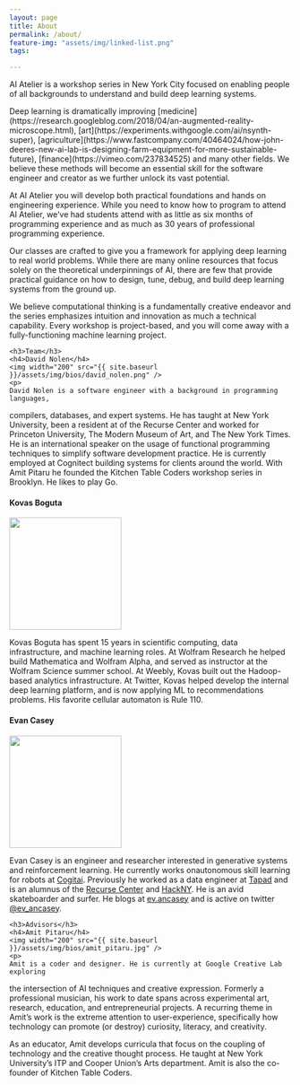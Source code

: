 ```yaml
---
layout: page
title: About
permalink: /about/
feature-img: "assets/img/linked-list.png"
tags:

---
```


<div id="about-us">

   <p>
   AI Atelier is a workshop series in New York City focused on enabling people of all backgrounds to understand and build deep learning systems.
    </p>
   <p>
   Deep learning is dramatically improving [medicine](https://research.googleblog.com/2018/04/an-augmented-reality-microscope.html), [art](https://experiments.withgoogle.com/ai/nsynth-super), [agriculture](https://www.fastcompany.com/40464024/how-john-deeres-new-ai-lab-is-designing-farm-equipment-for-more-sustainable-future), [finance](https://vimeo.com/237834525) and many other fields. We believe these methods will become an essential skill for the software engineer and creator as we further unlock its vast potential.
    </p>
    <p>
    At AI Atelier you will develop both practical foundations and hands on engineering experience. While you need to know how to program to attend AI Atelier, we’ve had students attend with as little as six months of programming experience and as much as 30 years of professional programming experience.
    </p>
    <p>
    Our classes are crafted to give you a framework for applying deep learning to real world problems. While there are many online resources that focus solely on the theoretical underpinnings of AI, there are few that provide practical guidance on how to design, tune, debug, and build deep learning systems from the ground up.
    </p>
    <p>
    We believe computational thinking is a fundamentally creative endeavor and the series emphasizes intuition and innovation as much a technical capability. Every workshop is project-based, and you will come away with a fully-functioning machine learning project.
    </p>

    <h3>Team</h3>
    <h4>David Nolen</h4>
    <img width="200" src="{{ site.baseurl }}/assets/img/bios/david_nolen.png" />
    <p>
    David Nolen is a software engineer with a background in programming languages,
compilers, databases, and expert systems. He has taught at New York University,
been a resident at of the Recurse Center and worked for Princeton University,
The Modern Museum of Art, and The New York Times. He is an international speaker
on the usage of functional programming techniques to simplify software
development practice. He is currently employed at Cognitect building systems for
clients around the world. With Amit Pitaru he founded the Kitchen Table Coders
workshop series in Brooklyn. He likes to play Go.
    </p>
    <h4>Kovas Boguta</h4>
    <img width="200" src="{{ site.baseurl }}/assets/img/bios/kovas.jpg" />
    <p>
    Kovas Boguta has spent 15 years in scientific computing, data infrastructure,
and machine learning roles. At Wolfram Research he helped build Mathematica and
Wolfram Alpha, and served as instructor at the Wolfram Science summer school. At
Weebly, Kovas built out the Hadoop-based analytics infrastructure. At Twitter,
Kovas helped develop the internal deep learning platform, and is now applying ML
to recommendations problems. His favorite cellular automaton is Rule 110.
    </p>
    <h4>Evan Casey</h4>
    <img width="200" src="{{ site.baseurl }}/assets/img/bios/evan_casey.jpg" />
    <p>
    Evan Casey is an engineer and researcher interested in generative systems and reinforcement learning. He currently works onautonomous skill learning for robots at <a href="http://cogitai.com">Cogitai</a>. Previously he worked as a data engineer at <a href="http://tapad.com">Tapad</a> and is an alumnus of the <a href="http://recurse.com">Recurse Center</a> and <a href="http://hackny.org">HackNY</a>. He is an avid skateboarder and surfer. He blogs at <a href="http://ev.ancasey.com/">ev.ancasey</a> and is active on twitter <a href="https://twitter.com/ev_ancasey">@ev_ancasey</a>.
    </p>
    
    <h3>Advisors</h3>
    <h4>Amit Pitaru</h4>
    <img width="200" src="{{ site.baseurl }}/assets/img/bios/amit_pitaru.jpg" />
    <p>
    Amit is a coder and designer. He is currently at Google Creative Lab exploring
the intersection of AI techniques and creative expression. Formerly a
professional musician, his work to date spans across experimental art, research,
education, and entrepreneurial projects. A recurring theme in Amit’s work is the
extreme attention to user-experience, specifically how technology can promote
(or destroy) curiosity, literacy, and creativity.
    </p>
    <p>
    As an educator, Amit develops curricula that focus on the coupling of technology
and the creative thought process. He taught at New York University’s ITP and
Cooper Union’s Arts department. Amit is also the co-founder of Kitchen Table Coders.
    </p>
</div>
